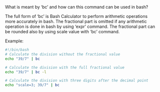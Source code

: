 What is meant by ‘bc’ and how can this command can be used in bash?

The full form of ‘bc’ is Bash Calculator to perform arithmetic operations more accurately in bash. The fractional part is omitted if any arithmetic operation is done in bash by using ‘expr’ command. The fractional part can be rounded also by using scale value with ‘bc’ command.

Example:

```bash
#!/bin/bash
# Calculate the division without the fractional value
echo "39/7" | bc

# Calculate the division with the full fractional value
echo "39/7" | bc -l

# Calculate the division with three digits after the decimal point
echo "scale=3; 39/7" | bc
```
